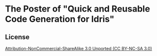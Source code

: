 # The Poster of "Quick and Reusable Code Generation for Idris"



## License

[Attribution-NonCommercial-ShareAlike 3.0 Unported (CC BY-NC-SA 3.0)](https://creativecommons.org/licenses/by-nc-sa/3.0/)